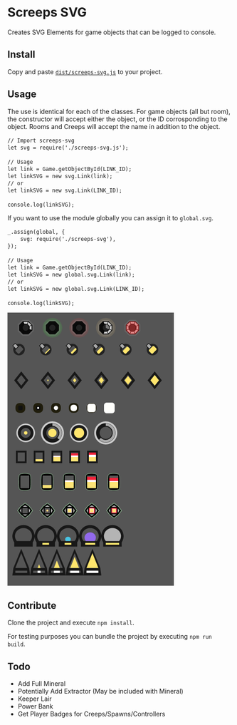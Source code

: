 # Screeps SVG
Creates SVG Elements for game objects that can be logged to console.

## Install
Copy and paste [`dist/screeps-svg.js`](dist/screeps-svg.js) to your project.

## Usage

The use is identical for each of the classes. For game objects (all but room), the constructor will accept either the object, or the ID corrosponding to the object. Rooms and Creeps will accept the name in addition to the object.

```
// Import screeps-svg
let svg = require('./screeps-svg.js');

// Usage
let link = Game.getObjectById(LINK_ID);
let linkSVG = new svg.Link(link);
// or
let linkSVG = new svg.Link(LINK_ID);

console.log(linkSVG);
```

If you want to use the module globally you can assign it to `global.svg`.

```
_.assign(global, {
	svg: require('./screeps-svg'),
});

// Usage
let link = Game.getObjectById(LINK_ID);
let linkSVG = new global.svg.Link(link);
// or
let linkSVG = new global.svg.Link(LINK_ID);

console.log(linkSVG);
```

![Demo Outputs](demo.png)

## Contribute

Clone the project and execute `npm install`.

For testing purposes you can bundle the project by executing `npm run build`.

## Todo

 - Add Full Mineral
 - Potentially Add Extractor (May be included with Mineral)
 - Keeper Lair
 - Power Bank
 - Get Player Badges for Creeps/Spawns/Controllers
